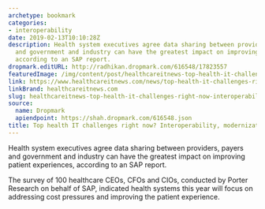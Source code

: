 ```yaml
---
archetype: bookmark
categories:
- interoperability
date: 2019-02-13T10:10:28Z
description: Health system executives agree data sharing between providers, payers
  and government and industry can have the greatest impact on improving patient experiences,
  according to an SAP report.
dropmark.editURL: http://radhikan.dropmark.com/616548/17823557
featuredImage: /img/content/post/healthcareitnews-top-health-it-challenges-right-now-interoperability-modernization.jpg
link: https://www.healthcareitnews.com/news/top-health-it-challenges-right-now-interoperability-modernization
linkBrand: healthcareitnews.com
slug: healthcareitnews-top-health-it-challenges-right-now-interoperability-modernization
source:
  name: Dropmark
  apiendpoint: https://shah.dropmark.com/616548.json
title: Top health IT challenges right now? Interoperability, modernization
---
```

Health system executives agree data sharing between providers, payers and government and industry can have the greatest impact on improving patient experiences, according to an SAP report.

The survey of 100 healthcare CEOs, CFOs and CIOs, conducted by Porter Research on behalf of SAP, indicated health systems this year will focus on addressing cost pressures and improving the patient experience.

